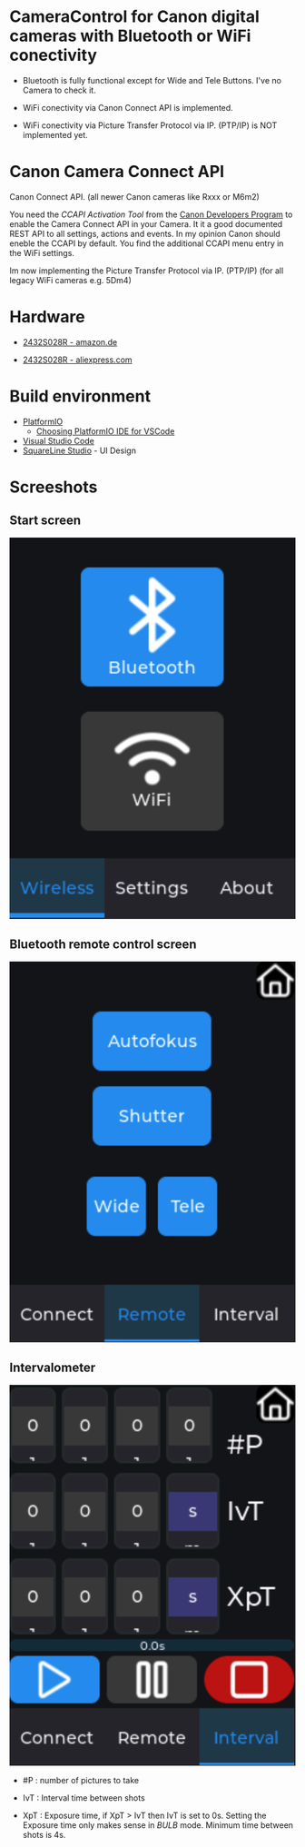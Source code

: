 # CameraControl for Canon digital cameras with Bluetooth or WiFi conectivity

- Bluetooth is fully functional except for Wide and Tele Buttons. I've no Camera to check it.

- WiFi conectivity via Canon Connect API is implemented.

- WiFi conectivity via Picture Transfer Protocol via IP. (PTP/IP) is NOT implemented yet.


# Canon Camera Connect API
Canon Connect API. (all newer Canon cameras like Rxxx or M6m2)

You need the *CCAPI Activation Tool* from the [Canon Developers Program](https://developers.canon-europe.com/s/camera) to enable the Camera Connect API in your Camera. It it a good documented REST API to all settings, actions and events. In my opinion Canon should eneble the CCAPI by default. You find the additional CCAPI menu entry in the WiFi settings.

Im now implementing the Picture Transfer Protocol via IP. (PTP/IP)
(for all legacy WiFi cameras e.g. 5Dm4)

# Hardware

- [2432S028R - amazon.de](https://www.amazon.de/s?k=2432S028R&__mk_de_DE=%C3%85M%C3%85%C5%BD%C3%95%C3%91&crid=3B8TU5MJVTVY4&sprefix=2432s028r%2Caps%2C125&ref=nb_sb_noss_2)

- [2432S028R - aliexpress.com](https://de.aliexpress.com/w/wholesale-2432S028R.html?spm=a2g0o.home.search.0)

# Build environment

- [PlatformIO](https://platformio.org/)
  - [Choosing PlatformIO IDE for VSCode](https://platformio.org/install/ide?install=vscode)
- [Visual Studio Code](https://code.visualstudio.com/)
- [SquareLine Studio](https://squareline.io/) - UI Design

# Screeshots

## Start screen

![start](docs/start.png)

## Bluetooth remote control screen

![remote](docs/remote.png)

## Intervalometer

![interval](docs/interval.png)

- #P : number of pictures to take

- IvT : Interval time between shots

- XpT : Exposure time, if XpT > IvT then IvT is set to 0s. Setting the Exposure time only makes sense in *BULB* mode. Minimum time between shots is 4s.
  